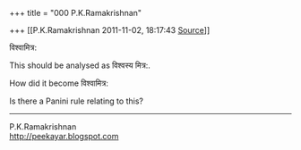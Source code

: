 +++
title = "000 P.K.Ramakrishnan"

+++
[[P.K.Ramakrishnan	2011-11-02, 18:17:43 [Source](https://groups.google.com/g/samskrita/c/PIL2LmZrKXM)]]



विश्वामित्र:

  

This should be analysed as विश्वस्य मित्र:.

How did it become विश्वामित्र:

Is there a Panini rule relating to this?

  

-----------------------------------  

P.K.Ramakrishnan  
<http://peekayar.blogspot.com>


